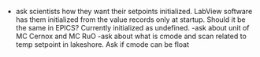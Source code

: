 - ask scientists how they want their setpoints initialized. LabView software has them initialized from the value records only at startup. Should it be the same in EPICS? Currently initialized as undefined.
-ask about unit of MC Cernox and MC RuO
-ask about what is cmode and scan related to temp setpoint in lakeshore. Ask if cmode can be float